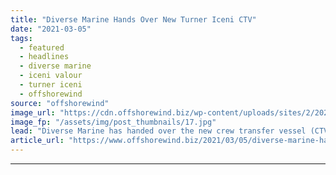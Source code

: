 ```yaml
---
title: "Diverse Marine Hands Over New Turner Iceni CTV"
date: "2021-03-05"
tags: 
  - featured
  - headlines
  - diverse marine
  - iceni valour
  - turner iceni
  - offshorewind
source: "offshorewind"
image_url: "https://cdn.offshorewind.biz/wp-content/uploads/sites/2/2021/03/05111003/Diverse-Marine-Hands-Over-New-Turner-Iceni-CTV.jpg"
image_fp: "/assets/img/post_thumbnails/17.jpg"
lead: "Diverse Marine has handed over the new crew transfer vessel (CTV) Iceni Valour to"
article_url: "https://www.offshorewind.biz/2021/03/05/diverse-marine-hands-over-new-turner-iceni-ctv/"
---
```


---
